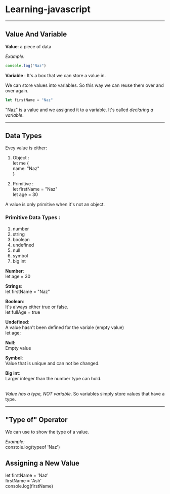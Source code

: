 # Learning-javascript
<hr>

## Value And Variable

**Value**: a piece of data <br>

*Example:* 
```javascript
console.log("Naz")
``` 

**Variable** : It's a box that we can store a value in.

We can store values into variables. So this way we can reuse them over and over again. <br>
```javascript
let firstName = "Naz"
```
"Naz" is a value and we assigned it to a variable. It's called *declaring a variable*.
<br>
<hr>

## Data Types

Evey value is either:
1. Object : <br>
let me  { <br>
        name: "Naz" <br>
}

2. Primitive : <br> 
let firstName = "Naz" <br>
let age = 30 

A value is only primitive when it's not an object.

### Primitive Data Types :
1. number  
2. string
3. boolean
4. undefined
5. null
6. symbol
7. big int

**Number**: <br>
let age = 30 

**Strings**: <br>
let firstName = "Naz"

**Boolean**: <br>
It's always either true or false. <br>
let fullAge = true

**Undefined**:<br>
A value hasn't been defined for the variale (empty value) <br>
let age;

**Null**: <br>
Empty value

**Symbol**: <br>
Value that is unique and can not be changed.

**Big int**: <br>
Larger integer than the number type can hold.
<br>
<br>

*Value has a type, NOT variable*. So variables simply store values that have a type.
<hr>

## "Type of" Operator 
We can use to show the type of a value.

*Example:* <br>
constole.log(typeof 'Naz')<br>

## Assigning a New Value

let firstName = 'Naz'<br>
firstName = 'Ash'<br>
console.log(firstName)<br>
